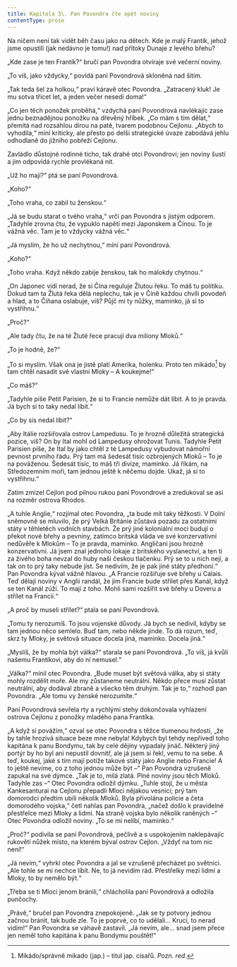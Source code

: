 ```yaml
---
title: Kapitola 3\. Pan Povondra čte opět noviny
contentType: prose
---
```


<section>

Na ničem není tak vidět běh času jako na dětech. Kde je malý Frantík, jehož jsme opustili (jak nedávno je tomu!) nad přítoky Dunaje z levého břehu?

„Kde zase je ten Frantík?“ bručí pan Povondra otvíraje své večerní noviny.

„To víš, jako vždycky,“ povídá paní Povondrová skloněná nad šitím.

„Tak teda šel za holkou,“ praví káravě otec Povondra. „Zatracený kluk! Je mu sotva třicet let, a jeden večer nesedí doma!“

„Co jen těch ponožek proběhá,“ vzdychá paní Povondrová navlékajíc zase jednu beznadějnou ponožku na dřevěný hříbek. „Co mám s tím dělat,“ přemítá nad rozsáhlou dírou na patě, tvarem podobnou Cejlonu. „Abych to vyhodila,“ míní kriticky, ale přesto po delší strategické úvaze zabodává jehlu odhodlaně do jižního pobřeží Cejlonu.

Zavládlo důstojné rodinné ticho, tak drahé otci Povondrovi; jen noviny šustí a jim odpovídá rychle provlékaná nit.

„Už ho mají?“ ptá se paní Povondrová.

„Koho?“

„Toho vraha, co zabil tu ženskou.“

„Já se budu starat o tvého vraha,“ vrčí pan Povondra s jistým odporem. „Tadyhle zrovna čtu, že vypuklo napětí mezi Japonskem a Čínou. To je vážná věc. Tam je to vždycky vážná věc.“

„Já myslím, že ho už nechytnou,“ míní paní Povondrová.

„Koho?“

„Toho vraha. Když někdo zabije ženskou, tak ho málokdy chytnou.“

„On Japonec vidí nerad, že si Čína reguluje Žlutou řeku. To máš tu politiku. Dokud tam ta Žlutá řeka dělá neplechu, tak je v Číně každou chvíli povodeň a hlad, a to Číňana oslabuje, víš? Půjč mi ty nůžky, maminko, já si to vystřihnu.“

„Proč?“

„Ale tady čtu, že na té Žluté řece pracují dva miliony Mloků.“

„To je hodně, že?“

„To si myslím. Však ona je jistě platí Amerika, holenku. Proto ten mikádo[^46] by tam chtěl nasadit své vlastní Mloky – A koukejme!“

„Co máš?“

„Tadyhle píše Petit Parisien, že si to Francie nemůže dát líbit. A to je pravda. Já bych si to taky nedal líbit.“

„Co by sis nedal líbit?“

„Aby Itálie rozšiřovala ostrov Lampedusu. To je hrozně důležitá strategická pozice, víš? On by Ital mohl od Lampedusy ohrožovat Tunis. Tadyhle Petit Parisien píše, že Ital by jako chtěl z té Lampedusy vybudovat námořní pevnost prvního řádu. Prý tam má šedesát tisíc ozbrojených Mloků – To je na pováženou. Šedesát tisíc, to máš tři divize, maminko. Já říkám, na Středozemním moři, tam jednou ještě k něčemu dojde. Ukaž, já si to vystřihnu.“

Zatím zmizel Cejlon pod pilnou rukou paní Povondrové a zredukoval se asi na rozměr ostrova Rhodos.

„A tuhle Anglie,“ rozjímal otec Povondra, „ta bude mít taky těžkosti. V Dolní sněmovně se mluvilo, že prý Velká Británie zůstává pozadu za ostatními státy v těhletěch vodních stavbách. Že prý jiné koloniální moci budují o překot nové břehy a pevniny, zatímco britská vláda ve své konzervativní nedůvěře k Mlokům – To je pravda, maminko. Angličani jsou hrozně konzervativní. Já jsem znal jednoho lokaje z britského vyslanectví, a ten ti za živého boha nevzal do huby naši českou tlačenku. Prý se to u nich nejí, a tak on to prý taky nebude jíst. Se nedivím, že je pak jiné státy předhoní.“ Pan Povondra kýval vážně hlavou. „A Francie rozšiřuje své břehy u Calais. Teď dělají noviny v Anglii randál, že jim Francie bude střílet přes Kanál, když se ten Kanál zúží. To mají z toho. Mohli sami rozšířit své břehy u Doveru a střílet na Francii.“

„A proč by museli střílet?“ ptala se paní Povondrová.

„Tomu ty nerozumíš. To jsou vojenské důvody. Já bych se nedivil, kdyby se tam jednou něco semlelo. Buď tam, nebo někde jinde. To dá rozum, teď, skrz ty Mloky, je světová situace docela jiná, maminko. Docela jiná.“

„Myslíš, že by mohla být válka?“ starala se paní Povondrová. „To víš, já kvůli našemu Frantíkovi, aby do ní nemusel.“

„Válka?“ mínil otec Povondra. „Bude muset být světová válka, aby si státy mohly rozdělit moře. Ale my zůstaneme neutrální. Někdo přece musí zůstat neutrální, aby dodával zbraně a všecko těm druhým. Tak je to,“ rozhodl pan Povondra. „Ale tomu vy ženské nerozumíte.“

Paní Povondrová sevřela rty a rychlými stehy dokončovala vyhlazení ostrova Cejlonu z ponožky mladého pana Frantíka.

„A když si povážím,“ ozval se otec Povondra s těžce tlumenou hrdostí, „že by tahle hrozivá situace beze mne nebyla! Kdybych byl tehdy nepřivedl toho kapitána k panu Bondymu, tak by celé dějiny vypadaly jináč. Některý jiný portýr by ho byl ani nepustil dovnitř, ale já jsem si řekl, vemu to na sebe. A teď, koukej, jaké s tím mají potíže takové státy jako Anglie nebo Francie! A to ještě nevíme, co z toho jednou může být –“ Pan Povondra vzrušeně zapukal na své dýmce. „Tak je to, milá zlatá. Plné noviny jsou těch Mloků. Tadyhle zas –“ Otec Povondra odložil dýmku. „Tuhle stojí, že u města Kankesanturai na Cejlonu přepadli Mloci nějakou vesnici; prý tam domorodci předtím ubili několik Mloků. Byla přivolána policie a četa domorodého vojska,“ četl nahlas pan Povondra, „načež došlo k pravidelné přestřelce mezi Mloky a lidmi. Na straně vojska bylo několik raněných –“ Otec Povondra odložil noviny. „To se mi nelíbí, maminko.“

„Proč?“ podivila se paní Povondrová, pečlivě a s uspokojením naklepávajíc rukovětí nůžek místo, na kterém býval ostrov Cejlon. „Vždyť na tom nic není!“

„Já nevím,“ vyhrkl otec Povondra a jal se vzrušeně přecházet po světnici. „Ale tohle se mi nechce líbit. Ne, to já nevidím rád. Přestřelky mezi lidmi a Mloky, to by nemělo být.“

„Třeba se ti Mloci jenom bránili,“ chlácholila paní Povondrová a odložila punčochy.

„Právě,“ bručel pan Povondra znepokojeně. „Jak se ty potvory jednou začnou bránit, tak bude zle. To je poprvé, co to udělali… Kruci, to nerad vidím!“ Pan Povondra se váhavě zastavil. „Já nevím, ale… snad jsem přece jen neměl toho kapitána k panu Bondymu pouštět!“

</section>

[^1]: Dubbeltje – drobná holandská mince. _Pozn. red_.

[^2]: Kampong – malajská vesnice s tržištěm. _Pozn. red_.

[^3]: Toddy – palmové víno. _Pozn. red_.

[^4]: Bedřich Golombek (1901–1961), čes. novinář a prozaik. _Pozn. red_.

[^5]: Edvard Valenta (1901–1978), čes. spisovatel a publicista. _Pozn. red_.

[^6]: Jan Eskymo Welzl (1848–1948), čes. cestovatel, vynálezce a dobrodruh. _Pozn. red_.

[^7]: Lambrekýny (hol.) – závěsy na okna a dveře. _Pozn. red_.

[^8]: Pozamentérie – pásková textilie určená k dekoraci. _Pozn. red_.

[^9]: Bezoár – usazenina v útrobách některých savců považovaná za léčivý prostředek. _Pozn. red_.

[^10]: YMCA – Young Men´s Christian Association, Křesťanské sdružení mladých mužů. _Pozn. red_.

[^11]: Schillerův rytíř – odkaz na baladu _Rukavička_ Friedricha Schillera. _Pozn. red_.

[^12]: Trader Horn – ve své době populární americký film o obchodníkovi Hornovi a jeho cestě do Afriky. _Pozn. red_.

[^13]: Reptilia (lat.) – plazi. _Pozn. red_.

[^14]: Nereidky – mořské víly. _Pozn. red_.

[^15]: Pelagiál – vody osídlené planktonem. _Pozn. red_.

[^16]: „Zázrační“ koně z chovu něm. podnikatele Kralle, kteří údajně uměli počítat a výsledky oznamovali údery kopyt. _Pozn. red_.

[^17]: Mae West – amer. herečka, sex-symbol 30. let. 20. stol. _Pozn. red_.

[^18]: V praxi, v akci. _Pozn. red_.

[^19]: Lemurie – bájný světadíl (podobně jako Atlantida), měl se rozkládat v Indickém oceánu. _Pozn. red_.

[^20]: Zábava, rozptýlení. _Pozn. red_.

[^21]: Využití, zneužití. _Pozn. red_.

[^22]: Pojištění. _Pozn. red_.

[^23]: Živočich pracující, vyrábějící. _Pozn. red_.

[^24]: Mlok a německý národ. _Pozn. red_.

[^25]: Vývoj obojživelníků za fašismu. _Pozn. red_.

[^26]: Trade Unie – zaměstnanecké odbory. _Pozn. red_.

[^27]: Barkasa – člun sloužící zejména pro dopravu mezi kotvící lodí a břehem. _Pozn. red_.

[^28]: Je to podivín. _Pozn. red_.

[^29]: Zpráva o tělesných schopnostech Mloků. _Pozn. red_.

[^30]: Xeróza (řec.) – chorobná suchost. _Pozn. red_.

[^31]: François Coppé (1842–1908), franc. básník. _Pozn. red_.

[^32]: Basic English – jazyk se zásobou 850 slov, který byl vytvořen v roce 1929. _Pozn. red_.

[^33]: Ušlechtilý jazyk latinský. _Pozn. red_.

[^34]: Svět pozemský. _Pozn. red_.

[^35]: Měnový systém založený na dvou drahých kovech, na zlatě a stříbře. _Pozn. red_.

[^36]: Právě tím. _Pozn. red_.

[^37]: Podivuhodná díla boží. _Pozn. red_.

[^38]: Monismus (řec.) – filozofická koncepce, podle níž je základem všeho jediná podstata. _Pozn. red_.

[^39]: Mloci, pryč se Židy! _Pozn. red_.

[^40]: Hej, vy, … co tady hledáte? _Pozn. red_.

[^41]: Starosta a poslanec. _Pozn. red_.

[^42]: Auspicie – výhlídka, naděje. _Pozn. red_.

[^43]: Ženerózní (z franc.) – velkodušný, šlechetný. _Pozn. red_.

[^44]: Chudáček, … on je tak ošklivý! _Pozn. red_.

[^45]: Lac Léman – Ženevské jezero. _Pozn. red_.

[^46]: Mikádo/správně mikado (jap.) – titul jap. císařů. _Pozn. red_.

[^47]: Flibustýrský – pirátský. _Pozn. red_.

[^48]: Torpédoborec. _Pozn. red_.

[^49]: Konflagrace – vzplanutí, vypuknutí (zde války). _Pozn. red_.

[^50]: Kombatant (franc.) – vojín s bojovým posláním. _Pozn. red_.

[^51]: Berta – dělo. _Pozn. red_.

[^52]: Takových úspěchů dosahují jen němečtí mloci. _Pozn. red_.

[^53]: Zánik lidstva. _Pozn. red_.

[^54]: Abyssal/abysál (řec.) – označení pro nejhlubší dno oceánu nebo hlubokých jezer. _Pozn. red_.

[^55]: Mene tekel (aram.) – napomenutí, jímž byl údajně babylonskému králi Balsazarovi předpovězen pád jeho říše; přeneseně výstraha, varování. _Pozn. red_.

[^56]: Mediokrita (lat.) – prostřednost. _Pozn. red_.

[^57]: Wady/vádí (arab.) – vyschlá koryta řek, naplněná vodou jen v určitých ročních obdobích. _Pozn. red_.

[^58]: Dossier – desky na listiny, svazek listin. _Pozn. red_.

[^59]: Árie z opery J. Offenbacha Hoffmannovy povídky, pův. píseň benátských gondoliérů. _Pozn. red_.

[^60]: Kris – dýka s vlnkovitým ostřím. _Pozn. red_.

